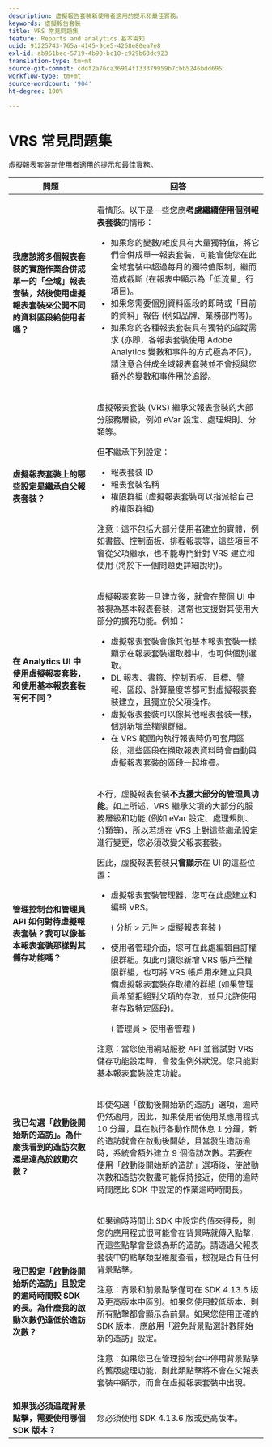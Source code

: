 ```yaml
---
description: 虛擬報告套裝新使用者適用的提示和最佳實務。
keywords: 虛擬報告套裝
title: VRS 常見問題集
feature: Reports and analytics 基本需知
uuid: 91225743-765a-4145-9ce5-4268e80ea7e8
exl-id: ab961bec-5719-4b90-bc10-c929b63dc923
translation-type: tm+mt
source-git-commit: cddf2a76ca36914f133379959b7cbb5246bdd695
workflow-type: tm+mt
source-wordcount: '904'
ht-degree: 100%

---
```


# VRS 常見問題集

虛擬報表套裝新使用者適用的提示和最佳實務。

<table id="table_4D9DE70984674B65AD7D40E3D1479CD2"> 
 <thead> 
  <tr> 
   <th colname="col1" class="entry"> 問題 </th> 
   <th colname="col2" class="entry"> 回答 </th> 
  </tr> 
 </thead>
 <tbody> 
  <tr> 
   <td colname="col1"> <b>我應該將多個報表套裝的實施作業合併成單一的「全域」報表套裝，然後使用虛擬報表套裝來公開不同的資料區段給使用者嗎？</b> </td> 
   <td colname="col2"> <p>看情形。以下是一些您應<b>考慮繼續使用個別報表套裝</b>的情形： </p> 
    <ul> 
     <li>如果您的變數/維度具有大量獨特值，將它們合併成單一報表套裝，可能會使您在此全域套裝中超過每月的獨特值限制，繼而造成截斷 (在報表中顯示為「低流量」行項目)。 </li> 
     <li>如果您需要個別資料區段的即時或「目前的資料」報告 (例如品牌、業務部門等)。 </li> 
     <li>如果您的各種報表套裝具有獨特的追蹤需求 (亦即，各報表套裝使用 Adobe Analytics 變數和事件的方式極為不同)，請注意合併成全域報表套裝並不會授與您額外的變數和事件用於追蹤。 </li> 
    </ul> </td> 
  </tr> 
  <tr> 
   <td colname="col1"> <b>虛擬報表套裝上的哪些設定是繼承自父報表套裝？</b> </td> 
   <td colname="col2"> <p>虛擬報表套裝 (VRS) 繼承父報表套裝的大部分服務層級，例如 eVar 設定、處理規則、分類等。 </p> <p>但<b>不</b>繼承下列設定： </p> 
    <ul> 
     <li>報表套裝 ID </li> 
     <li>報表套裝名稱 </li> 
     <li>權限群組 (虛擬報表套裝可以指派給自己的權限群組) </li> 
    </ul> <p>注意：這不包括大部分使用者建立的實體，例如書籤、控制面板、排程報表等，這些項目不會從父項繼承，也不能專門針對 VRS 建立和使用 (將於下一個問題更詳細說明)。 </p> </td> 
  </tr> 
  <tr> 
   <td colname="col1"> <b>在 Analytics UI 中使用虛擬報表套裝，和使用基本報表套裝有何不同？</b> </td> 
   <td colname="col2"> <p>虛擬報表套裝一旦建立後，就會在整個 UI 中被視為基本報表套裝，通常也支援對其使用大部分的擴充功能。例如： </p> 
    <ul> 
     <li>虛擬報表套裝會像其他基本報表套裝一樣顯示在報表套裝選取器中，也可供個別選取。 </li> 
     <li>DL 報表、書籤、控制面板、目標、警報、區段、計算量度等都可對虛擬報表套裝建立，且獨立於父項操作。 </li> 
     <li>虛擬報表套裝可以像其他報表套裝一樣，個別新增至權限群組。 </li> 
     <li>在 VRS 範圍內執行報表時仍可套用區段，這些區段在擷取報表資料時會自動與虛擬報表套裝的區段一起堆疊。 </li> 
    </ul> </td> 
  </tr> 
  <tr> 
   <td colname="col1"> <b>管理控制台和管理員 API 如何對待虛擬報表套裝？我可以像基本報表套裝那樣對其儲存功能嗎？</b> </td> 
   <td colname="col2"> <p>不行，虛擬報表套裝<b>不支援大部分的管理員功能</b>。如上所述，VRS 繼承父項的大部分的服務層級和功能 (例如 eVar 設定、處理規則、分類等)，所以若想在 VRS 上對這些繼承設定進行變更，您必須改變父報表套裝。 </p> <p>因此，虛擬報表套裝<b>只會顯示</b>在 UI 的這些位置： </p> 
    <ul> 
     <li>虛擬報表套裝管理器，您可在此處建立和編輯 VRS。 <p>( <span class="ignoretag"> <span class="uicontrol"> 分析</span> &gt; <span class="uicontrol">元件</span> &gt; <span class="uicontrol">虛擬報表套裝 </span> </span>) </p> </li> 
     <li id="li_E2B3F61A3013402697DCF6E0D32A62DC"> 使用者管理介面，您可在此處編輯自訂權限群組。如此可讓您新增 VRS 帳戶至權限群組，也可將 VRS 帳戶用來建立只具備虛擬報表套裝存取權的群組 (如果管理員希望拒絕對父項的存取，並只允許使用者存取特定區段)。 <p>( <span class="ignoretag"> <span class="uicontrol"> 管理員</span> &gt; <span class="uicontrol">使用者管理 </span> </span>) </p> </li> 
    </ul> <p>注意：當您使用網站服務 API 並嘗試對 VRS 儲存功能設定時，會發生例外狀況。您只能對基本報表套裝設定功能。 </p> </td> 
  </tr> 
  <tr> 
   <td colname="col1"> <b>我已勾選「啟動後開始新的造訪」。為什麼我看到的造訪次數還是遠高於啟動次數？</b> </td> 
   <td colname="col2"> <p> 即使勾選「啟動後開始新的造訪」選項，逾時仍然適用。因此，如果使用者使用某應用程式 10 分鐘，且在執行各動作間休息 1 分鐘，新的造訪就會在啟動後開始，且當發生造訪逾時，系統會額外建立 9 個造訪次數。若要在使用「啟動後開始新的造訪」選項後，使啟動次數和造訪次數盡可能保持接近，使用的逾時時間應比 SDK 中設定的作業逾時時間長。 </p> </td> 
  </tr> 
  <tr> 
   <td colname="col1"> <b>我已設定「啟動後開始新的造訪」且設定的逾時時間較 SDK 的長。為什麼我的啟動次數仍遠低於造訪次數？</b> </td> 
   <td colname="col2"> <p> 如果逾時時間比 SDK 中設定的值來得長，則您的應用程式很可能會在背景時就傳入點擊，而這些點擊會登錄為新的造訪。請透過父報表套裝中的點擊類型維度查看，檢視是否有任何背景點擊。 </p> <p> <p>注意：背景和前景點擊僅可在 SDK 4.13.6 版及更高版本中區別。如果您使用較低版本，則所有點擊都會顯示為前景。如果您使用正確的 SDK 版本，應啟用「避免背景點選計數開始新的造訪」設定。 </p> </p> <p> <p>注意：如果您已在管理控制台中停用背景點擊的舊版處理功能，則此類點擊將不會在父報表套裝中顯示，而會在虛擬報表套裝中出現。 </p> </p> </td> 
  </tr> 
  <tr> 
   <td colname="col1"> <b>如果我必須追蹤背景點擊，需要使用哪個 SDK 版本？</b> </td> 
   <td colname="col2"> <p> 您必須使用 SDK 4.13.6 版或更高版本。 </p> </td> 
  </tr> 
 </tbody> 
</table>
